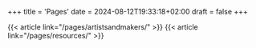 +++
title = 'Pages'
date = 2024-08-12T19:33:18+02:00
draft = false
+++

{{< article link="/pages/artistsandmakers/" >}}
{{< article link="/pages/resources/" >}}

